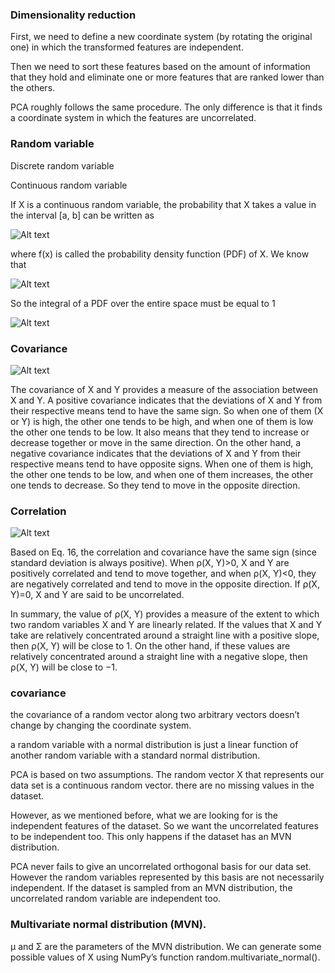 ### Dimensionality reduction

First, we need to define a new coordinate system (by rotating the original one) in which the transformed features are independent.

Then we need to sort these features based on the amount of information that they hold and eliminate one or more features that are ranked lower than the others.

PCA roughly follows the same procedure. The only difference is that it finds a coordinate system in which the features are uncorrelated.

### Random variable

Discrete random variable

Continuous random variable

If X is a continuous random variable, the probability that X takes a value in the interval [a, b] can be written as

![Alt text](https://miro.medium.com/v2/resize%3Afit%3A1296/format%3Awebp/1%2A3yom45JYC4tcIAMISq3SKQ%402x.png)

where f(x) is called the probability density function (PDF) of X. We know that

![Alt text](https://miro.medium.com/v2/resize%3Afit%3A776/format%3Awebp/1%2ACGrDP9Ovg3q_2dR61cAiLA%402x.png)

So the integral of a PDF over the entire space must be equal to 1

![Alt text](https://miro.medium.com/v2/resize%3Afit%3A556/format%3Awebp/1%2AqH6ICR_STiNdsmkLo0HLXw%402x.png)

### Covariance

![Alt text](https://miro.medium.com/v2/resize%3Afit%3A1400/format%3Awebp/1%2AoRLLnCztNOQikEstGtJrjw%402x.png)

The covariance of X and Y provides a measure of the association between X and Y. A positive covariance indicates that the deviations of X and Y from their respective means tend to have the same sign. So when one of them (X or Y) is high, the other one tends to be high, and when one of them is low the other one tends to be low. It also means that they tend to increase or decrease together or move in the same direction. On the other hand, a negative covariance indicates that the deviations of X and Y from their respective means tend to have opposite signs. When one of them is high, the other one tends to be low, and when one of them increases, the other one tends to decrease. So they tend to move in the opposite direction.

### Correlation

![Alt text](https://miro.medium.com/v2/resize%3Afit%3A1128/format%3Awebp/1%2AQvy6R3mB3ZRmcMW1b1E-ZQ%402x.png)

Based on Eq. 16, the correlation and covariance have the same sign (since standard deviation is always positive). When ρ(X, Y)>0, X and Y are positively correlated and tend to move together, and when ρ(X, Y)<0, they are negatively correlated and tend to move in the opposite direction. If ρ(X, Y)=0, X and Y are said to be uncorrelated.

In summary, the value of ρ(X, Y) provides a measure of the extent to which two random variables X and Y are linearly related. If the values that X and Y take are relatively concentrated around a straight line with a positive slope, then ρ(X, Y) will be close to 1. On the other hand, if these values are relatively concentrated around a straight line with a negative slope, then ρ(X, Y) will be close to −1.

### covariance

the covariance of a random vector along two arbitrary vectors doesn’t change by changing the coordinate system.

a random variable with a normal distribution is just a linear function of another random variable with a standard normal distribution.

PCA is based on two assumptions. The random vector X that represents our data set is a continuous random vector. there are no missing values in the dataset.

However, as we mentioned before, what we are looking for is the independent features of the dataset. So we want the uncorrelated features to be independent too. This only happens if the dataset has an MVN distribution.

PCA never fails to give an uncorrelated orthogonal basis for our data set. However the random variables represented by this basis are not necessarily independent. If the dataset is sampled from an MVN distribution, the uncorrelated random variable are independent too.

### Multivariate normal distribution (MVN).

µ and Σ are the parameters of the MVN distribution. We can generate some possible values of X using NumPy’s function random.multivariate_normal().
